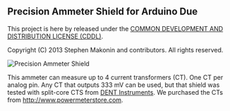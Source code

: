 ## Precision Ammeter Shield for Arduino Due

This project is here by released under the [COMMON DEVELOPMENT AND DISTRIBUTION LICENSE (CDDL)](https://raw.github.com/smakonin/APMR/master/LICENSE).

Copyright (C) 2013 Stephen Makonin and contributors. All rights reserved.

![Precision Ammeter Shield](https://raw.github.com/smakonin/Ammeter/master/Shield/photo.jpg)

This ammeter can measure up to 4 current transformers (CT). One CT per analog pin. Any CT that outputs 333 mV can be used, but that shield was tested with split-core CTS from [DENT Instruments](http://www.dentinstruments.com/split_core_mini_midi_ct_current_transformers.html). We purchased the CTs from http://www.powermeterstore.com.

